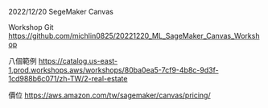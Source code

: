 2022/12/20 SegeMaker Canvas

Workshop Git
https://github.com/michlin0825/20221220_ML_SageMaker_Canvas_Workshop

八個範例
https://catalog.us-east-1.prod.workshops.aws/workshops/80ba0ea5-7cf9-4b8c-9d3f-1cd988b6c071/zh-TW/2-real-estate

價位
https://aws.amazon.com/tw/sagemaker/canvas/pricing/